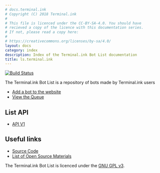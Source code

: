 ```yaml
---
# docs.terminal.ink
# Copyright (C) 2018 Terminal.ink
#
# This file is licenced under the CC-BY-SA-4.0. You should have
# recieved a copy of the licence with this documentation series.
# If not, please read a copy here:
#
# https://creativecommons.org/licenses/by-sa/4.0/
layout: docs
category: index
description: Index of the Terminal.ink Bot List documentation
title: ls.terminal.ink
---
```


[![Build Status](https://travis-ci.org/Terminal/ls.terminal.ink.svg?branch=master)](https://travis-ci.org/Terminal/ls.terminal.ink)

The Terminal.ink Bot List is a repository of bots made by Terminal.ink users

- [Add a bot to the website](https://ls.terminal.ink/bot/add)
- [View the Queue](https://ls.terminal.ink/list/queue)

## List API
- [API V1](v1)

## Useful links

- [Source Code](https://github.com/Terminal/ls.terminal.ink)
- [List of Open Source Materials](opensource)

The Terminal.ink Bot List is licenced under the <span class="majik">[GNU GPL v3](https://www.gnu.org/licenses/gpl-3.0.en.html).</span>
